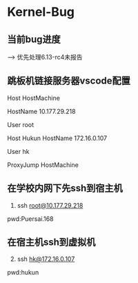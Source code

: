 # Kernel-Bug

## 当前bug进度
--> 优先处理6.13-rc4未报告


## 跳板机链接服务器vscode配置
Host HostMachine

  HostName 10.177.29.218

  User root

Host Hukun
  HostName 172.16.0.107

  User hk

  ProxyJump HostMachine 

## 在学校内网下先ssh到宿主机
1. ssh root@10.177.29.218

pwd:Puersai.168

## 在宿主机ssh到虚拟机
2. ssh hk@172.16.0.107

pwd:hukun

 

